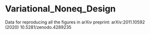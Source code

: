 # Variational_Noneq_Design
Data for reproducing all the figures in arXiv preprint: arXiv:2011.10592 (2020)
10.5281/zenodo.4289235

